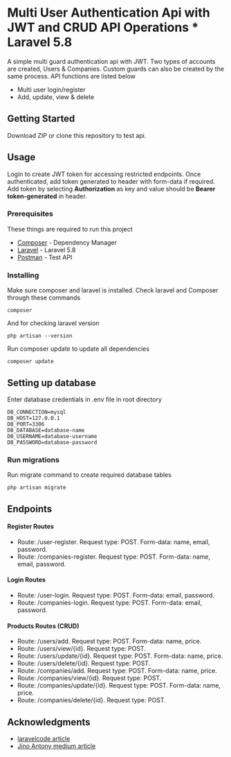 # Multi User Authentication Api with JWT and CRUD API Operations * Laravel 5.8

A simple multi guard authentication api with JWT. Two types of accounts are created, Users & Companies. Custom guards can also be created by the same process. API functions are listed below

* Multi user login/register
* Add, update, view & delete

## Getting Started

Download ZIP or clone this repository to test api.

## Usage

Login to create JWT token for accessing restricted endpoints. Once authenticated, add token generated to header with form-data if required. Add token by selecting **Authorization** as key and value should be **Bearer token-generated** in header.

### Prerequisites

These things are required to run this project

* [Composer](https://getcomposer.org/) - Dependency Manager
* [Laravel](https://laravel.com/docs/5.8) - Laravel 5.8
* [Postman](https://www.getpostman.com/downloads/) - Test API

### Installing

Make sure composer and laravel is installed. Check laravel and Composer through these commands

```
composer
```

And for checking laravel version

```
php artisan --version
```

Run composer update to update all dependencies
```
composer update
```

## Setting up database

Enter database credentials in .env file in root directory

```
DB_CONNECTION=mysql
DB_HOST=127.0.0.1
DB_PORT=3306
DB_DATABASE=database-name
DB_USERNAME=database-username
DB_PASSWORD=database-password
```


### Run migrations

Run migrate command to create required database tables

```
php artisan migrate
```

## Endpoints

#### Register Routes
* Route: /user-register. Request type: POST. Form-data: name, email, password.
* Route: /companies-register. Request type: POST. Form-data: name, email, password.

#### Login Routes
* Route: /user-login. Request type: POST. Form-data: email, password.
* Route: /companies-login. Request type: POST. Form-data: email, password.

#### Products Routes (CRUD)
* Route: /users/add. Request type: POST. Form-data: name, price.
* Route: /users/view/{id}. Request type: POST.
* Route: /users/update/{id}. Request type: POST. Form-data: name, price.
* Route: /users/delete/{id}. Request type: POST.
* Route: /companies/add. Request type: POST. Form-data: name, price.
* Route: /companies/view/{id}. Request type: POST.
* Route: /companies/update/{id}. Request type: POST. Form-data: name, price.
* Route: /companies/delete/{id}. Request type: POST.


## Acknowledgments

* [laravelcode article](https://laravelcode.com/post/how-to-set-multi-authentication-in-jwt)
* [Jino Antony medium article](https://medium.com/@JinoAntony/multi-user-api-authentication-using-laravel-jwt-8ae572b0c4cf)
